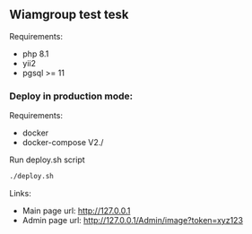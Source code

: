 ## Wiamgroup test tesk

Requirements:
- php 8.1
- yii2 
- pgsql >= 11

### Deploy in production mode:

Requirements:
- docker
- docker-compose V2./

Run deploy.sh script
```bash
./deploy.sh
```

Links:
- Main page url: http://127.0.0.1
- Admin page url: http://127.0.0.1/Admin/image?token=xyz123
